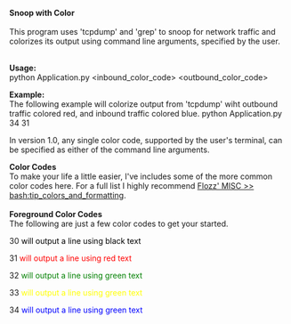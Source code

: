 **Snoop with Color**<BR>
<BR>
This program uses 'tcpdump' and 'grep' to snoop for network traffic
and colorizes its output using command line arguments, specified
by the user.
<BR>
<BR>

**Usage:**<BR>
python Application.py <inbound_color_code> <outbound_color_code>

**Example:**<BR>
The following example will colorize output from 'tcpdump' wiht outbound
traffic colored red, and inbound traffic colored blue.
python Application.py 34 31

In version 1.0, any single color code, supported by the user's terminal,
can be specified as either of the command line arguments.

**Color Codes**<BR>
To make your life a little easier, I've includes some of the more common
color codes here. For a full list I highly recommend
[Flozz' MISC >> bash:tip_colors_and_formatting](http://misc.flogisoft.com/bash/tip_colors_and_formatting).
<BR>
<BR>
**Foreground Color Codes** <BR>
The following are just a few color codes to get your started.
<p>30<span style="color:black"> will output a line using black text</span></p>
<p>31<span style="color:red"> will output a line using red text</span></p>
<p>32<span style="color:green"> will output a line using green text</span></p>
<p>33<span style="color:yellow"> will output a line using green text</span></p>
<p>34<span style="color:blue"> will output a line using green text</span></p>
